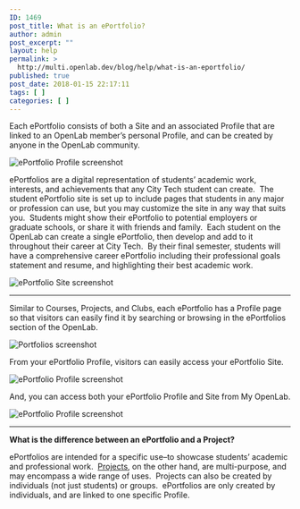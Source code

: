 ```yaml
---
ID: 1469
post_title: What is an ePortfolio?
author: admin
post_excerpt: ""
layout: help
permalink: >
  http://multi.openlab.dev/blog/help/what-is-an-eportfolio/
published: true
post_date: 2018-01-15 22:17:11
tags: [ ]
categories: [ ]
---
```

Each ePortfolio consists of both a Site and an associated Profile that are linked to an OpenLab member’s personal Profile, and can be created by anyone in the OpenLab community.

<img class="alignnone wp-image-36702 size-full" src="https://openlab.citytech.cuny.edu/wp-content/uploads/2012/08/What_Is_eportfolio_1_v2.png" sizes="(max-width: 1156px) 100vw, 1156px" srcset="https://openlab.citytech.cuny.edu/wp-content/uploads/2012/08/What_Is_eportfolio_1_v2.png 1156w, https://openlab.citytech.cuny.edu/wp-content/uploads/2012/08/What_Is_eportfolio_1_v2-300x199.png 300w, https://openlab.citytech.cuny.edu/wp-content/uploads/2012/08/What_Is_eportfolio_1_v2-1024x679.png 1024w, https://openlab.citytech.cuny.edu/wp-content/uploads/2012/08/What_Is_eportfolio_1_v2-32x21.png 32w" alt="ePortfolio Profile screenshot" />

ePortfolios are a digital representation of students’ academic work, interests, and achievements that any City Tech student can create.  The student ePortfolio site is set up to include pages that students in any major or profession can use, but you may customize the site in any way that suits you.  Students might show their ePortfolio to potential employers or graduate schools, or share it with friends and family.  Each student on the OpenLab can create a single ePortfolio, then develop and add to it throughout their career at City Tech.  By their final semester, students will have a comprehensive career ePortfolio including their professional goals statement and resume, and highlighting their best academic work.

<img class="alignnone wp-image-2792 size-full" src="https://openlab.citytech.cuny.edu/wp-content/uploads/2012/08/What_Is_eportfolio_2.png" sizes="(max-width: 923px) 100vw, 923px" srcset="https://openlab.citytech.cuny.edu/wp-content/uploads/2012/08/What_Is_eportfolio_2.png 923w, https://openlab.citytech.cuny.edu/wp-content/uploads/2012/08/What_Is_eportfolio_2-300x190.png 300w" alt="ePortfolio Site screenshot" />

_____________

Similar to Courses, Projects, and Clubs, each ePortfolio has a Profile page so that visitors can easily find it by searching or browsing in the ePortfolios section of the OpenLab.

<img class="alignnone wp-image-36703 size-full" src="https://openlab.citytech.cuny.edu/wp-content/uploads/2012/08/What_Is_eportfolio_3_v2.png" sizes="(max-width: 1162px) 100vw, 1162px" srcset="https://openlab.citytech.cuny.edu/wp-content/uploads/2012/08/What_Is_eportfolio_3_v2.png 1162w, https://openlab.citytech.cuny.edu/wp-content/uploads/2012/08/What_Is_eportfolio_3_v2-300x159.png 300w, https://openlab.citytech.cuny.edu/wp-content/uploads/2012/08/What_Is_eportfolio_3_v2-1024x543.png 1024w, https://openlab.citytech.cuny.edu/wp-content/uploads/2012/08/What_Is_eportfolio_3_v2-32x17.png 32w" alt="Portfolios screenshot" />

From your ePortfolio Profile, visitors can easily access your ePortfolio Site.

<img class="alignnone wp-image-36704 size-full" src="https://openlab.citytech.cuny.edu/wp-content/uploads/2012/08/What_Is_eportfolio_4_v2.png" sizes="(max-width: 1162px) 100vw, 1162px" srcset="https://openlab.citytech.cuny.edu/wp-content/uploads/2012/08/What_Is_eportfolio_4_v2.png 1162w, https://openlab.citytech.cuny.edu/wp-content/uploads/2012/08/What_Is_eportfolio_4_v2-300x185.png 300w, https://openlab.citytech.cuny.edu/wp-content/uploads/2012/08/What_Is_eportfolio_4_v2-1024x632.png 1024w, https://openlab.citytech.cuny.edu/wp-content/uploads/2012/08/What_Is_eportfolio_4_v2-32x20.png 32w" alt="ePortfolio Profile screenshot" />

And, you can access both your ePortfolio Profile and Site from My OpenLab.

<img class="alignnone wp-image-36702 size-full" src="https://openlab.citytech.cuny.edu/wp-content/uploads/2012/08/What_Is_eportfolio_1_v2.png" sizes="(max-width: 1156px) 100vw, 1156px" srcset="https://openlab.citytech.cuny.edu/wp-content/uploads/2012/08/What_Is_eportfolio_1_v2.png 1156w, https://openlab.citytech.cuny.edu/wp-content/uploads/2012/08/What_Is_eportfolio_1_v2-300x199.png 300w, https://openlab.citytech.cuny.edu/wp-content/uploads/2012/08/What_Is_eportfolio_1_v2-1024x679.png 1024w, https://openlab.citytech.cuny.edu/wp-content/uploads/2012/08/What_Is_eportfolio_1_v2-32x21.png 32w" alt="ePortfolio Profile screenshot" />

_____________

<strong>What is the difference between an ePortfolio and a Project?</strong>

ePortfolios are intended for a specific use–to showcase students’ academic and professional work.  <a title="What is a Project on the OpenLab?" href="https://multi.openlab.dev/blog/help/what-is-a-project-on-the-openlab/">Projects</a>, on the other hand, are multi-purpose, and may encompass a wide range of uses.  Projects can also be created by individuals (not just students) or groups.  ePortfolios are only created by individuals, and are linked to one specific Profile.